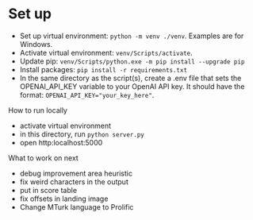 # Set up
- Set up virtual environment: `python -m venv ./venv`. Examples are for Windows.
- Activate virtual environment: `venv/Scripts/activate`.
- Update pip: `venv/Scripts/python.exe -m pip install --upgrade pip`
- Install packages: `pip install -r requirements.txt`
- In the same directory as the script(s), create a .env file that sets the OPENAI_API_KEY variable to your OpenAI API key. It should have the format: `OPENAI_API_KEY="your_key_here"`.

How to run locally
- activate virtual environment
- in this directory, run `python server.py`
- open http:localhost:5000

What to work on next
- debug improvement area heuristic
- fix weird characters in the output
- put in score table
- fix offsets in landing image
- Change MTurk language to Prolific